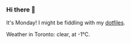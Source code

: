 ### Hi there :wave:

It's Monday! I might be fiddling with my [dotfiles](https://github.com/bewuethr/dotfiles).

Weather in Toronto: clear, at -1°C.
